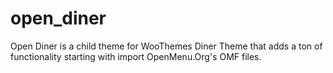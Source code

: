 open_diner
==========

Open Diner is a child theme for WooThemes Diner Theme that adds a ton of functionality starting with import OpenMenu.Org's OMF files.